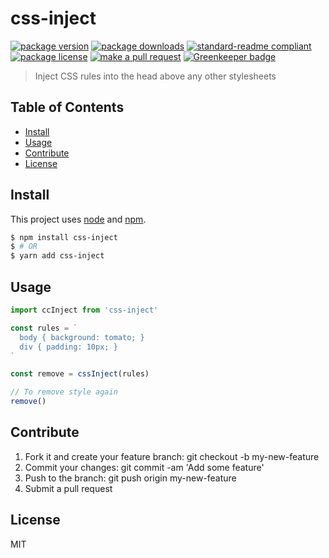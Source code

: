 
# css-inject
[![package version](https://img.shields.io/npm/v/css-inject.svg?style=flat-square)](https://npmjs.org/package/css-inject)
[![package downloads](https://img.shields.io/npm/dm/css-inject.svg?style=flat-square)](https://npmjs.org/package/css-inject)
[![standard-readme compliant](https://img.shields.io/badge/readme%20style-standard-brightgreen.svg?style=flat-square)](https://github.com/RichardLitt/standard-readme)
[![package license](https://img.shields.io/npm/l/css-inject.svg?style=flat-square)](https://npmjs.org/package/css-inject)
[![make a pull request](https://img.shields.io/badge/PRs-welcome-brightgreen.svg?style=flat-square)](http://makeapullrequest.com) [![Greenkeeper badge](https://badges.greenkeeper.io/tiaanduplessis/css-inject.svg)](https://greenkeeper.io/)

> Inject CSS rules into the head above any other stylesheets

## Table of Contents

- [Install](#install)
- [Usage](#usage)
- [Contribute](#contribute)
- [License](#License)

## Install

This project uses [node](https://nodejs.org) and [npm](https://www.npmjs.com). 

```sh
$ npm install css-inject
$ # OR
$ yarn add css-inject
```

## Usage

```js
import ccInject from 'css-inject'

const rules = `
  body { background: tomato; }
  div { padding: 10px; }
`

const remove = cssInject(rules)

// To remove style again
remove()
```

## Contribute

1. Fork it and create your feature branch: git checkout -b my-new-feature
2. Commit your changes: git commit -am 'Add some feature'
3. Push to the branch: git push origin my-new-feature 
4. Submit a pull request

## License

MIT
    